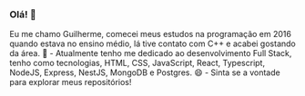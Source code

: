 ### Olá! 👋
Eu me chamo Guilherme, comecei meus estudos na programação em 2016 quando estava no ensino médio, lá tive contato com C++ e acabei gostando da área.
🌱 - Atualmente tenho me dedicado ao desenvolvimento Full Stack, tenho como tecnologias, HTML, CSS, JavaScript, React, Typescript, NodeJS, Express, NestJS, MongoDB e Postgres.
😄 - Sinta se a vontade para explorar meus repositórios!
